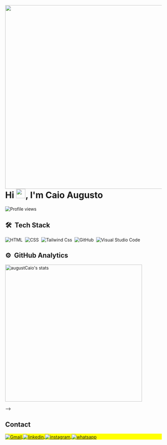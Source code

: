 <img align="right" height="590em" src="https://raw.githubusercontent.com/gist/augustCaio/5780c528ca8317f1f42e99d897a0b7e5/raw/36e6bb5d21c78d5df0865386ee4ef27ef3fe43a2/githubcard.svg"/>
<h1 align="left">Hi <img src="https://raw.githubusercontent.com/kaueMarques/kaueMarques/master/hi.gif" height="30px">, I'm Caio Augusto</h1>
<p align="left"> <img src="https://komarev.com/ghpvc/?username=augustCaio&color=blue" alt="Profile views" /> </p>

## 🛠 &nbsp;Tech Stack
![HTML](https://img.shields.io/badge/-HTML-05122A?style=flat&logo=HTML5)&nbsp;
![CSS](https://img.shields.io/badge/-CSS-05122A?style=flat&logo=CSS3&logoColor=1572B6)&nbsp; 
![Tailwind Css](https://img.shields.io/badge/-Tailwindcss-05122A?style=flat&logo=tailwindcss)&nbsp;
![GitHub](https://img.shields.io/badge/-GitHub-05122A?style=flat&logo=github)&nbsp;
![Visual Studio Code](https://img.shields.io/badge/-Visual%20Studio%20Code-05122A?style=flat&logo=visual-studio-code&logoColor=007ACC)&nbsp;

## ⚙️ &nbsp;GitHub Analytics
<p align="left">
<img width="440em" src="https://github-readme-stats.vercel.app/api?username=augustCaio&layout=compact&show_icons=true&theme=graywhite" alt="augustCaio's stats"/>
</p>
-->

## Contact

<p align="left" style="background:yellow">
<a href="mailto:caioaugusto930@gmail.com" target="_blank">
  <img align="center" src="https://img.shields.io/badge/Email-05122A?style=flat&logo=gmail" alt="Gmail"/>
</a>
<a href="https://www.linkedin.com/in/caio-augusto-a40698203/" target="_blank">
  <img align="center" src="https://img.shields.io/badge/-Caio Augusto-05122A?style=flat&logo=linkedin" alt="linkedin"/>
</a>
<a href="https://www.instagram.com/augusto.caio.augusto/" target="_blank">
 <img align="center" src="https://img.shields.io/badge/-Caio Augusto-05122A?style=flat&logo=instagram" alt="instagram"/>
</a>
<a href="https://wa.me/5581996956624" target="_blank">
 <img align="center" src="https://img.shields.io/badge/-Whatsapp-05122A?style=flat&logo=whatsapp" alt="whatsapp"/>
</a>
</p>

<!--


